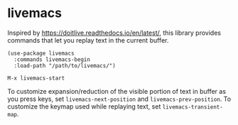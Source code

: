 livemacs
========

Inspired by https://doitlive.readthedocs.io/en/latest/, this library provides
commands that let you replay text in the current buffer. 

```elisp
(use-package livemacs
  :commands livemacs-begin
  :load-path "/path/to/livemacs/")

M-x livemacs-start
```

To customize expansion/reduction of the visible portion of text in buffer as
you press keys, set `livemacs-next-position` and `livemacs-prev-position`.
To customize the keymap used while replaying text, set
`livemacs-transient-map`.



